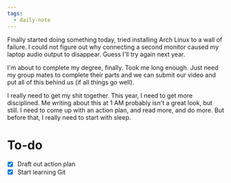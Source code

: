 ```yaml
---
tags:
  - daily-note
---
```

Finally started doing something today, tried installing Arch Linux to a wall of failure. I could not figure out why connecting a second monitor caused my laptop audio output to disappear. Guess I'll try again next year.

I'm about to complete my degree, finally. Took me long enough. Just need my group mates to complete their parts and we can submit our video and put all of this behind us (if all things go well).

I really need to get my shit together. This year, I need to get more disciplined. Me writing about this at 1 AM probably isn't a great look, but still. I need to come up with an action plan, and read more, and do more. But before that, I really need to start with sleep.

# To-do
- [x] Draft out action plan
- [x] Start learning Git